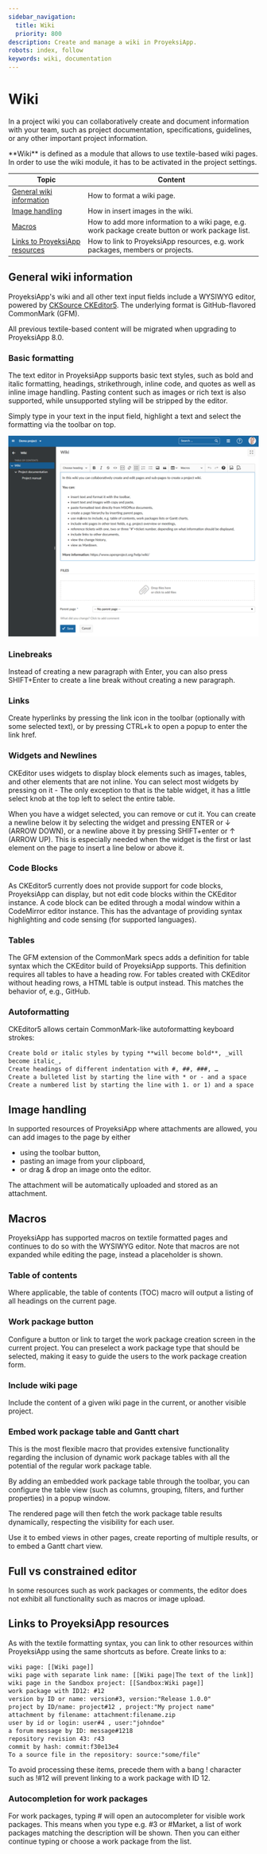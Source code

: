 ```yaml
---
sidebar_navigation:
  title: Wiki
  priority: 800
description: Create and manage a wiki in ProyeksiApp.
robots: index, follow
keywords: wiki, documentation
---
```


# Wiki

In a project wiki you can collaboratively create and document information with your team, such as project documentation, specifications, guidelines, or any other important project information.

<div class="glossary">**Wiki** is defined as a module that allows to use textile-based wiki pages. In order to use the wiki module, it has to be activated in the project settings.</div>

| Topic                                                        | Content                                                      |
| ------------------------------------------------------------ | ------------------------------------------------------------ |
| [General wiki information](#general-wiki-information)        | How to format a wiki page.                                   |
| [Image handling](#image-handling)                            | How in insert images in the wiki.                            |
| [Macros](#macros)                                            | How to add more information to a wiki page, e.g. work package create button or work package list. |
| [Links to ProyeksiApp resources](#links-to-openproject-resources) | How to link to ProyeksiApp resources, e.g. work packages, members or projects. |

## General wiki information

ProyeksiApp's wiki and all other text input fields include a WYSIWYG editor, powered by [CKSource CKEditor5](https://ckeditor.com/ckeditor-5/). The underlying format is GitHub-flavored CommonMark (GFM).

All previous textile-based content will be migrated when upgrading to ProyeksiApp 8.0.

### Basic formatting

The text editor in ProyeksiApp supports basic text styles, such as bold and italic formatting, headings, strikethrough, inline code, and quotes as well as inline image handling. Pasting content such as images or rich text is also supported, while unsupported styling will be stripped by the editor.

Simply type in your text in the input field, highlight a text and select the formatting via the toolbar on top.

![wiki](1568194001092.png)

### Linebreaks

Instead of creating a new paragraph with Enter, you can also press SHIFT+Enter to create a line break without creating a new paragraph.

### Links

Create hyperlinks by pressing the link icon in the toolbar (optionally with some selected text), or by pressing CTRL+k to open a popup to enter the link href.

### Widgets and Newlines

CKEditor uses widgets to display block elements such as images, tables, and other elements that are not inline. You can select most widgets by pressing on it - The only exception to that is the table widget, it has a little select knob at the top left to select the entire table.

When you have a widget selected, you can remove or cut it. You can create a newline below it by selecting the widget and pressing ENTER or ↓ (ARROW DOWN), or a newline above it by pressing SHIFT+enter or ↑ (ARROW UP). This is especially needed when the widget is the first or last element on the page to insert a line below or above it.

### Code Blocks

As CKEditor5 currently does not provide support for code blocks, ProyeksiApp can display, but not edit code blocks within the CKEditor instance. A code block can be edited through a modal window within a CodeMirror editor instance. This has the advantage of providing syntax highlighting and code sensing (for supported languages).

### Tables

The GFM extension of the CommonMark specs adds a definition for table syntax which the CKEditor build of ProyeksiApp supports. This definition requires all tables to have a heading row. For tables created with CKEditor without heading rows, a HTML table is output instead. This matches the behavior of, e.g., GitHub.

### Autoformatting

CKEditor5 allows certain CommonMark-like autoformatting keyboard strokes:

    Create bold or italic styles by typing **will become bold**, _will become italic_,
    Create headings of different indentation with #, ##, ###, …
    Create a bulleted list by starting the line with * or - and a space
    Create a numbered list by starting the line with 1. or 1) and a space

## Image handling

In supported resources of ProyeksiApp where attachments are allowed, you can add images to the page by either

- using the toolbar button,
- pasting an image from your clipboard,
- or drag & drop an image onto the editor.

The attachment will be automatically uploaded and stored as an attachment.

## Macros

ProyeksiApp has supported macros on textile formatted pages and continues to do so with the WYSIWYG editor. Note that macros are not expanded while editing the page, instead a placeholder is shown.

### Table of contents

Where applicable, the table of contents (TOC) macro will output a listing of all headings on the current page.

###  Work package button

Configure a button or link to target the work package creation screen in the current project. You can preselect a work package type that should be selected, making it easy to guide the users to the work package creation form.

### Include wiki page

Include the content of a given wiki page in the current, or another visible project.

### Embed work package table and Gantt chart

This is the most flexible macro that provides extensive functionality regarding the inclusion of dynamic work package tables with all the potential of the regular work package table.

By adding an embedded work package table through the toolbar, you can configure the table view (such as columns, grouping, filters, and further properties) in a popup window.

The rendered page will then fetch the work package table results dynamically, respecting the visibility for each user.

Use it to embed views in other pages, create reporting of multiple results, or to embed a Gantt chart view.

## Full vs constrained editor

In some resources such as work packages or comments, the editor does not exhibit all functionality such as macros or image upload.

## Links to ProyeksiApp resources

As with the textile formatting syntax, you can link to other resources within ProyeksiApp using the same shortcuts as before. Create links to a:

    wiki page: [[Wiki page]]
    wiki page with separate link name: [[Wiki page|The text of the link]]
    wiki page in the Sandbox project: [[Sandbox:Wiki page]]
    work package with ID12: #12
    version by ID or name: version#3, version:"Release 1.0.0"
    project by ID/name: project#12 , project:"My project name"
    attachment by filename: attachment:filename.zip
    user by id or login: user#4 , user:"johndoe"
    a forum message by ID: message#1218
    repository revision 43: r43
    commit by hash: commit:f30e13e4
    To a source file in the repository: source:"some/file"

To avoid processing these items, precede them with a bang ! character such as !#12 will prevent linking to a work package with ID 12.

### Autocompletion for work packages

For work packages, typing # will open an autocompleter for visible work packages. This means when you type e.g. #3 or #Market, a list of work packages matching the description will be shown. Then you can either continue typing or choose a work package from the list.

